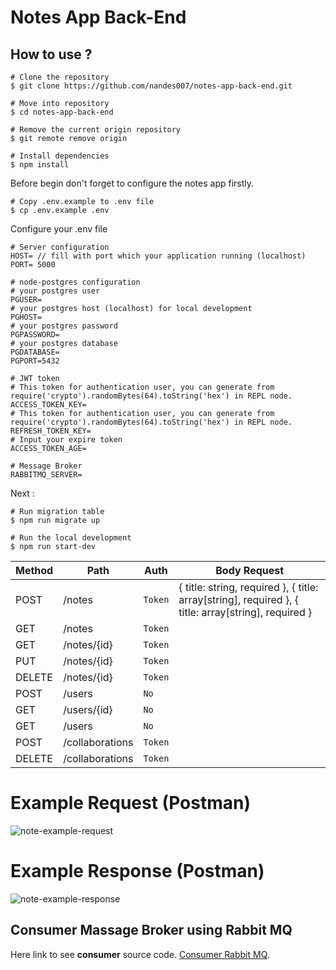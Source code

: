 # Notes App Back-End

## How to use ?

```
# Clone the repository
$ git clone https://github.com/nandes007/notes-app-back-end.git

# Move into repository
$ cd notes-app-back-end

# Remove the current origin repository
$ git remote remove origin

# Install dependencies
$ npm install
```

Before begin don't forget to configure the notes app firstly.
```
# Copy .env.example to .env file
$ cp .env.example .env
```

Configure your .env file
```
# Server configuration
HOST= // fill with port which your application running (localhost) 
PORT= 5000

# node-postgres configuration
# your postgres user
PGUSER=
# your postgres host (localhost) for local development
PGHOST=
# your postgres password
PGPASSWORD=
# your postgres database
PGDATABASE= 
PGPORT=5432

# JWT token
# This token for authentication user, you can generate from require('crypto').randomBytes(64).toString('hex') in REPL node.
ACCESS_TOKEN_KEY=
# This token for authentication user, you can generate from require('crypto').randomBytes(64).toString('hex') in REPL node.
REFRESH_TOKEN_KEY=
# Input your expire token
ACCESS_TOKEN_AGE=

# Message Broker
RABBITMQ_SERVER=
```

Next :
```
# Run migration table
$ npm run migrate up

# Run the local development
$ npm run start-dev
```

| Method  |       Path      |    Auth   |    Body Request   |
| ------- | --------------- | --------- | ----------------- |
|  POST   | /notes          | `Token`   | { title: string, required }, { title: array[string], required }, { title: array[string], required }
|  GET    | /notes          | `Token`   |
|  GET    | /notes/{id}     | `Token`   |
|  PUT    | /notes/{id}     | `Token`   |
|  DELETE | /notes/{id}     | `Token`   |
|  POST   | /users          | `No`      |
|  GET    | /users/{id}     | `No`      |
|  GET    | /users          | `No`      |
|  POST   | /collaborations | `Token`   |
|  DELETE | /collaborations | `Token`   |

# Example Request (Postman)
![note-example-request](https://user-images.githubusercontent.com/61643826/191174136-c7f8f50c-73a5-43af-baa3-fa4dd54bbc63.png)

# Example Response (Postman)
![note-example-response](https://user-images.githubusercontent.com/61643826/191174229-8384da96-cf8b-4f5e-9d2a-fe8d63ec13b0.png)

## Consumer Massage Broker using Rabbit MQ

Here link to see **consumer** source code. [Consumer Rabbit MQ](https://github.com/nandes007/notes-app-queue-consumer.git).